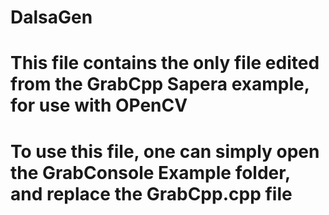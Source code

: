 # DalsaGen
# This file contains the only file edited from the GrabCpp Sapera example, for use with OPenCV
# To use this file, one can simply open the GrabConsole Example folder, and replace the GrabCpp.cpp file 
